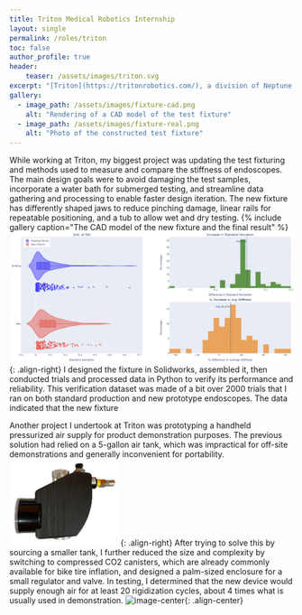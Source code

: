 ```yaml
---
title: Triton Medical Robotics Internship
layout: single
permalink: /roles/triton
toc: false
author_profile: true
header:
    teaser: /assets/images/triton.svg
excerpt: "[Triton](https://tritonrobotics.com/), a division of Neptune Medical, is working to make a robotically-controlled endoscope using Neptune's really cool [rigidizing technology](https://gipathfinder.com/technology/). I was lucky enough to work there over the summer of 2023, where I helped design and implement tests and equipment for use with flexible composite medical catheters."
gallery:
  - image_path: /assets/images/fixture-cad.png
    alt: "Rendering of a CAD model of the test fixture"
  - image_path: /assets/images/fixture-real.png
    alt: "Photo of the constructed test fixture"
---
```

While working at Triton, my biggest project was updating the test fixturing and methods used to measure and compare the stiffness of endoscopes. The main design goals were to avoid damaging the test samples, incorporate a water bath for submerged testing, and streamline data gathering and processing to enable faster design iteration. The new fixture has differently shaped jaws to reduce pinching damage, linear rails for repeatable positioning, and a tub to allow wet and dry testing. 
{% include gallery caption="The CAD model of the new fixture and the final result" %}
![image-right](/assets/images/fixture-stats.png){: .align-right}
I designed the fixture in Solidworks, assembled it, then conducted trials and processed data in Python to verify its performance and reliability. This verification dataset was made of a bit over 2000 trials that I ran on both standard production and new prototype endoscopes. The data indicated that the new fixture 

Another project I undertook at Triton was prototyping a handheld pressurized air supply for product demonstration purposes. The previous solution had relied on a 5-gallon air tank, which was impractical for off-site demonstrations and generally inconvenient for portability. 
![image-right](/assets/images/rigidizer.png){: .align-right}
After trying to solve this by sourcing a smaller tank, I further reduced the size and complexity by switching to compressed CO2 canisters, which are already commonly available for bike tire inflation, and designed a palm-sized enclosure for a small regulator and valve. In testing, I determined that the new device would supply enough air for at least 20 rigidization cycles, about 4 times what is usually used in demonstration.
![image-center](/assets/images/rigidizer-comparison.png){: .align-center}